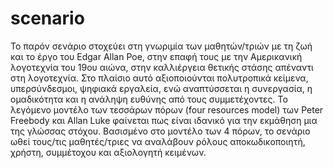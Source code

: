 # scenario
Το παρόν σενάριο στοχεύει στη γνωριμία των μαθητών/τριών με τη ζωή και το έργο του Edgar Allan Poe, 
στην επαφή τους με την Αμερικανική λογοτεχνία του 19ου αιώνα, στην καλλιέργεια θετικής στάσης απέναντι στη λογοτεχνία. 
Στο πλαίσιο αυτό αξιοποιούνται πολυτροπικά κείμενα, υπερσύνδεσμοι, ψηφιακά εργαλεία, ενώ αναπτύσσεται η συνεργασία, η ομαδικότητα και η ανάληψη ευθύνης από τους συμμετέχοντες.
Το λεγόμενο μοντέλο των τεσσάρων πόρων (four resources model) των Peter Freebody και Allan Luke φαίνεται πως είναι ιδανικό για την εκμάθηση μια της γλώσσας στόχου.
Βασισμένο στο μοντέλο των 4 πόρων, το σενάριο ωθεί τους/τις μαθητές/τριες να αναλάβουν ρόλους αποκωδικοποιητή, χρήστη, συμμέτοχου και αξιολογητή κειμένων.
